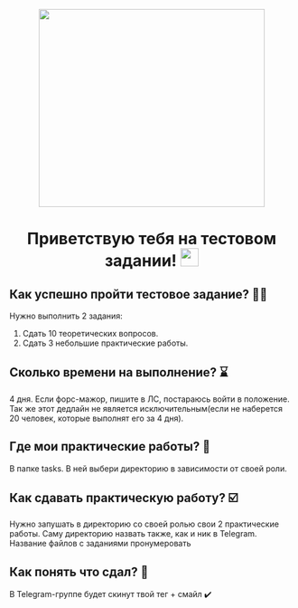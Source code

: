 <p align="center">
  <img width="400" height="350" src="https://github.com/PrettyPet-Organization/test-task/blob/main/LQSPT.gif">
</p>
<h1 align="center">
  Приветствую тебя на тестовом задании! <a href="https://www.youtube.com/channel/UCaW0RNRwMILFdRM3-EpUYjg" target="_blank"></a> 
  <img src="https://github.com/blackcater/blackcater/raw/main/images/Hi.gif" height="32"/>
</h1>


## Как успешно пройти тестовое задание? 🤷‍♂️

Нужно выполнить 2 задания:
1. Сдать 10 теоретических вопросов.
2. Сдать 3 небольшие практические работы.

## Сколько времени на выполнение? ⌛️

4 дня. Если форс-мажор, пишите в ЛС, постараюсь войти в положение. Так же этот дедлайн не является исключительным(если не наберется 20 человек, которые выполнят его за 4 дня).

## Где мои практические работы? 🔭

В папке tasks. В ней выбери директорию в зависимости от своей роли.

## Как сдавать практическую работу? ☑️

Нужно запушать в директорию со своей ролью свои 2 практические работы. Саму директорию назвать также, как и ник в Telegram. Название файлов с заданиями пронумеровать 

## Как понять что сдал? 🤔

В Telegram-группе будет скинут твой тег + смайл ✔️
